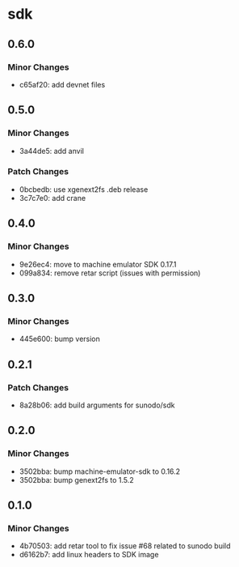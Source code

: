 # sdk

## 0.6.0

### Minor Changes

- c65af20: add devnet files

## 0.5.0

### Minor Changes

- 3a44de5: add anvil

### Patch Changes

- 0bcbedb: use xgenext2fs .deb release
- 3c7c7e0: add crane

## 0.4.0

### Minor Changes

- 9e26ec4: move to machine emulator SDK 0.17.1
- 099a834: remove retar script (issues with permission)

## 0.3.0

### Minor Changes

- 445e600: bump version

## 0.2.1

### Patch Changes

- 8a28b06: add build arguments for sunodo/sdk

## 0.2.0

### Minor Changes

- 3502bba: bump machine-emulator-sdk to 0.16.2
- 3502bba: bump genext2fs to 1.5.2

## 0.1.0

### Minor Changes

- 4b70503: add retar tool to fix issue #68 related to sunodo build
- d6162b7: add linux headers to SDK image

